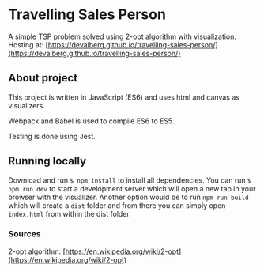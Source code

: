 # Travelling Sales Person
A simple TSP problem solved using 2-opt algorithm with visualization. 
Hosting at: [https://devalberg.github.io/travelling-sales-person/](https://devalberg.github.io/travelling-sales-person/)

## About project
This project is written in JavaScript (ES6) and uses html and canvas as visualizers.

Webpack and Babel is used to compile ES6 to ES5.

Testing is done using Jest.

## Running locally

Download and run `$ npm install` to install all dependencies. You can run `$ npm run dev` to start a development server which will open a new tab in your browser with the visualizer. Another option would be to run `npm run build` which will create a `dist` folder and from there you can simply open `index.html` from within the dist folder.

### Sources

2-opt algorithm: [https://en.wikipedia.org/wiki/2-opt](https://en.wikipedia.org/wiki/2-opt)

